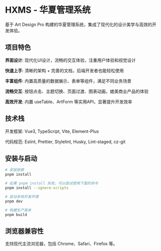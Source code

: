 # HXMS - 华夏管理系统

基于 Art Design Pro 构建的华夏管理系统，集成了现代化的设计美学与高效的开发体验。

## 项目特色

**界面设计**: 现代化UI设计，流畅的交互体验，注重用户体验和视觉设计

**快速上手**: 清晰的架构 + 完善的文档，后端开发者也能轻松使用

**丰富组件**: 内置高质量的数据展示、表单等组件，满足不同业务场景

**流畅交互**: 按钮点击、主题切换、页面过渡、图表动画，媲美商业产品的体验

**高效开发**: 内置 useTable、ArtForm 等实用API，显著提升开发效率

## 技术栈

开发框架: Vue3, TypeScript, Vite, Element-Plus

代码规范: Eslint, Prettier, Stylelint, Husky, Lint-staged, cz-git

## 安装与启动

```bash
# 安装依赖
pnpm install

# 如果 pnpm install 失败，可以尝试使用下面的命令
pnpm install --ignore-scripts

# 启动本地开发环境
pnpm dev

# 构建生产版本
pnpm build
```

## 浏览器兼容性

支持现代主流浏览器，包括 Chrome、Safari、Firefox 等。
